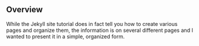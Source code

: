 ## Overview

While the Jekyll site tutorial does in fact tell you how to create
various pages and organize them, the information is on several different
pages and I wanted to present it in a simple, organized form.